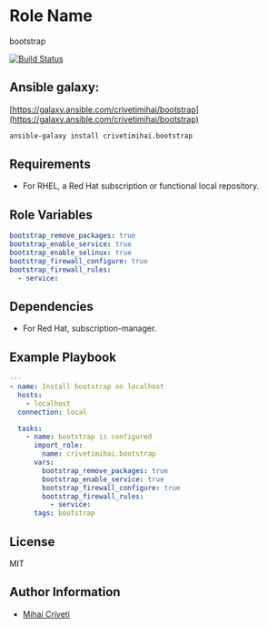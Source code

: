 Role Name
=========

bootstrap

[![Build Status](https://travis-ci.org/cmihai-ansible/bootstrap.svg?branch=master)](https://travis-ci.org/cmihai-ansible/bootstrap)

Ansible galaxy:
---------------

[https://galaxy.ansible.com/crivetimihai/bootstrap](https://galaxy.ansible.com/crivetimihai/bootstrap)

```bash
ansible-galaxy install crivetimihai.bootstrap
```

Requirements
------------

- For RHEL, a Red Hat subscription or functional local repository.

Role Variables
--------------

```yaml
bootstrap_remove_packages: true
bootstrap_enable_service: true
bootstrap_enable_selinux: true
bootstrap_firewall_configure: true
bootstrap_firewall_rules:
  - service:
```

Dependencies
------------

- For Red Hat, subscription-manager.

Example Playbook
----------------

```yaml
---
- name: Install bootstrap on localhost
  hosts:
    - localhost
  connection: local

  tasks:
    - name: bootstrap is configured
      import_role:
        name: crivetimihai.bootstrap
      vars:
        bootstrap_remove_packages: true
        bootstrap_enable_service: true
        bootstrap_firewall_configure: true
        bootstrap_firewall_rules:
          - service:
      tags: bootstrap
```

License
-------

MIT

Author Information
------------------

- [Mihai Criveti](https://www.linkedin.com/in/crivetimihai/)
